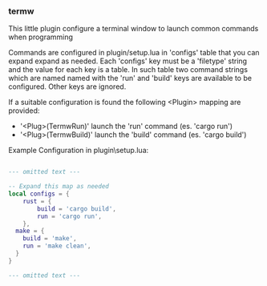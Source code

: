 ### termw

This little plugin configure a terminal window to launch
common commands when programming

Commands are configured in plugin/setup.lua in 'configs' table that you can expand expand as needed.
Each 'configs' key must be a 'filetype' string and the value for each key is a table.
In such table two command strings which are named named with the 'run' and 'build' keys are available to be configured.
Other keys are ignored.

If a suitable configuration is found the following \<Plugin\> mapping are provided:

- '\<Plug\>(TermwRun)' launch the 'run' command (es. 'cargo run')
- '\<Plug\>(TermwBuild)' launch the 'build' command (es. 'cargo build')

Example Configuration in plugin\setup.lua:
```lua

--- omitted text ---

-- Expand this map as needed
local configs = {
	rust = {
		build = 'cargo build',
		run = 'cargo run',
	},
  make = {
    build = 'make',
    run = 'make clean',
  }
}

--- omitted text ---
```

